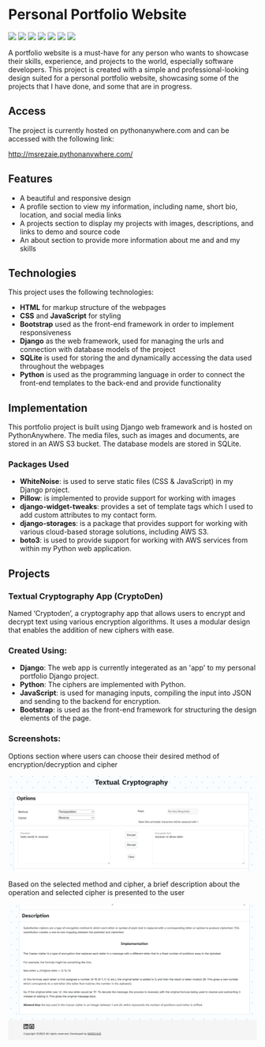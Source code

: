 # Personal Portfolio Website
![](https://img.shields.io/badge/Django-v4.1.5-blue?logo=Django&logoColor=white)
![](https://img.shields.io/badge/Python->=v3.8-blue?logo=python&logoColor=white)
![](https://img.shields.io/badge/Database-SQLite-blue?logo=SQLite&logoColor=white)
![](https://img.shields.io/badge/Bootstrap-v5.3.0-blue?logo=Bootstrap&logoColor=white)
![](https://img.shields.io/badge/Media%20Files-AWS%20S3-blue?logo=Amazon%20AWS&logoColor=white)
![](https://img.shields.io/badge/Hosting-PythonAnywhere-blue?)
[![](https://img.shields.io/badge/License-MIT-blue?/)](https://www.gnu.org/licenses/MIT)

A portfolio website is a must-have for any person who wants to showcase their skills, experience, and projects to the world, especially software developers. This project is created with a simple and professional-looking design suited for a personal portfolio website, showcasing some of the projects that I have done, and some that are in progress.

## Access

The project is currently hosted on pythonanywhere.com and can be accessed with the following link:

http://msrezaie.pythonanywhere.com/


## Features

- A beautiful and responsive design
- A profile section to view my information, including name, short bio, location, and social media links
- A projects section to display my projects with images, descriptions, and links to demo and source code
- An about section to provide more information about me and and my skills


## Technologies
This project uses the following technologies:

- **HTML** for markup structure of the webpages
- **CSS** and **JavaScript** for styling
- **Bootstrap** used as the front-end framework in order to implement responsiveness
- **Django** as the web framework, used for managing the urls and connection with database models of the project
- **SQLite** is used for storing the and dynamically accessing the data used throughout the webpages
- **Python** is used as the programming language in order to connect the front-end templates to the back-end and provide functionality


## Implementation
This portfolio project is built using Django web framework and is hosted on PythonAnywhere. The media files, such as images and documents, are stored in an AWS S3 bucket. The database models are stored in SQLite.

### Packages Used
- **WhiteNoise**: is used to serve static files (CSS & JavaScript) in my Django project.
- **Pillow**: is implemented to provide support for working with images
- **django-widget-tweaks**: provides a set of template tags which I used to add custom attributes to my contact form.
- **django-storages**: is a package that provides support for working with various cloud-based storage solutions, including AWS S3.
- **boto3**: is used to provide support for working with AWS services from within my Python web application.

## Projects

### Textual Cryptography App (CryptoDen)
Named ‘Cryptoden’, a cryptography app that allows users to encrypt and decrypt text using various encryption algorithms. It uses a modular design that enables the addition of new ciphers with ease.

### Created Using:
- **Django**: The web app is currently integerated as an 'app' to my personal portfolio Django project.
- **Python**: The ciphers are implemented with Python.
- **JavaScript**: is used for managing inputs, compiling the input into JSON and sending to the backend for encryption.
- **Bootstrap**: is used as the front-end framework for structuring the design elements of the page.

### Screenshots:
Options section where users can choose their desired method of encryption/decryption and cipher

<img width="800" src="https://github.com/msrezaie/personal_portfolio/blob/main/cryptoden/screenshots/cryptoden1.jpg"/>


Based on the selected method and cipher, a brief description about the operation and selected cipher is presented to the user

<img width="800" src="https://github.com/msrezaie/personal_portfolio/blob/main/cryptoden/screenshots/cryptoden2.jpg"/>
